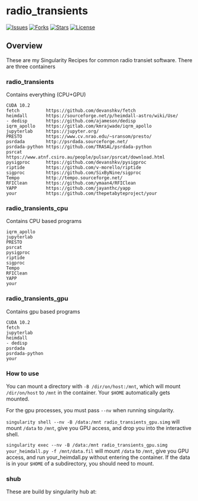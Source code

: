 # radio_transients


[![Issues](https://img.shields.io/github/issues/josephwkania/radio_transients?style=flat-square)]()
[![Forks](https://img.shields.io/github/forks/josephwkania/radio_transients?style=flat-square)]()
[![Stars](https://img.shields.io/github/stars/josephwkania/radio_transients?style=flat-square)]()
[![License](https://img.shields.io/github/license/josephwkania/radio_transients?style=flat-square)]()

## Overview

These are my Singularity Recipes for common radio transiet software.
There are three containers

### radio_transients
Contains everything (CPU+GPU)
 
    CUDA 10.2
    fetch          https://github.com/devanshkv/fetch
    heimdall       https://sourceforge.net/p/heimdall-astro/wiki/Use/
    - dedisp       https://github.com/ajameson/dedisp
    iqrm_apollo    https://gitlab.com/kmrajwade/iqrm_apollo
    jupyterlab     https://jupyter.org/
    PRESTO         https://www.cv.nrao.edu/~sransom/presto/
    psrdada        http://psrdada.sourceforge.net/
    psrdada-python https://github.com/TRASAL/psrdada-python
    psrcat         https://www.atnf.csiro.au/people/pulsar/psrcat/download.html
    pysigproc      https://github.com/devanshkv/pysigproc
    riptide        https://github.com/v-morello/riptide
    sigproc        https://github.com/SixByNine/sigproc
    Tempo          http://tempo.sourceforge.net/
    RFIClean       https://github.com/ymaan4/RFIClean
    YAPP           https://github.com/jayanthc/yapp
    your           https://github.com/thepetabyteproject/your


### radio_transients_cpu
Contains CPU based programs

    iqrm_apollo
    jupyterlab   
    PRESTO
    psrcat
    pysigproc
    riptide
    sigproc
    Tempo 
    RFIClean
    YAPP  
    your  

### radio_transients_gpu
Contains gpu based programs

    CUDA 10.2
    fetch      
    jupyterlab
    heimdall
    - dedisp 
    psrdada 
    psrdada-python
    your

### How to use
You can mount a directory with `-B /dir/on/host:/mnt`, which will mount `/dir/on/host` to `/mnt` in the container. 
Your `$HOME` automatically gets mounted.

For the gpu processes, you must pass `--nv` when running singularity.

`singularity shell --nv -B /data:/mnt radio_transients_gpu.simg` 
will mount `/data` to `/mnt`, give you GPU access, and drop you into the interactive shell. 

`singularity exec --nv -B /data:/mnt radio_transients_gpu.simg your_heimdall.py -f /mnt/data.fil` 
will mount `/data` to `/mnt`, give you GPU access, and run your_heimdall.py without entering the container.
If the data is in your `$HOME` of a subdirectory, you should need to mount. 

### shub
These are build by singularity hub at: 

